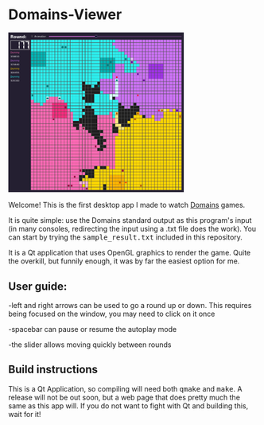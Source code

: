 # Domains-Viewer

<img src="https://raw.githubusercontent.com/DarkJaslo/Domains-Viewer/master/img/img1.PNG" alt="image 1" title = "A game " width="70%" height="70%">

<p> 

Welcome! This is the first desktop app I made to watch [Domains](https://github.com/DarkJaslo/Domains) games.

It is quite simple: use the Domains standard output as this program's input (in many consoles, redirecting the input using a .txt file does the work). You can start by trying the <tt>sample_result.txt</tt> included in this repository.

It is a Qt application that uses OpenGL graphics to render the game. Quite the overkill, but funnily enough, it was by far the easiest option for me.

## User guide:

-left and right arrows can be used to go a round up or down. This requires being focused on the window, you may need to click on it once

-spacebar can pause or resume the autoplay mode

-the slider allows moving quickly between rounds
</p>

## Build instructions

This is a Qt Application, so compiling will need both <tt>qmake</tt> and <tt>make</tt>. A release will not be out soon, but a web page that does pretty much the same as this app will. If you do not want to fight with Qt and building this, wait for it!
